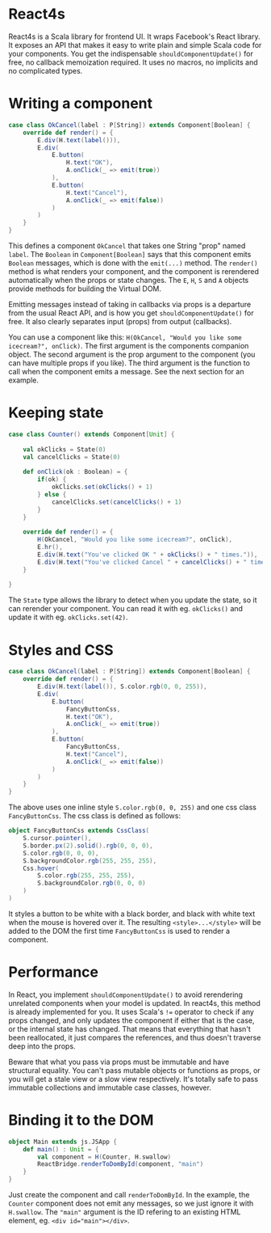 # React4s
React4s is a Scala library for frontend UI. It wraps Facebook's React library. 
It exposes an API that makes it easy to write plain and simple Scala code for your components. 
You get the indispensable `shouldComponentUpdate()` for free, no callback memoization required.
It uses no macros, no implicits and no complicated types.


# Writing a component

```scala
case class OkCancel(label : P[String]) extends Component[Boolean] {
    override def render() = {
        E.div(H.text(label())),
        E.div(
            E.button(
                H.text("OK"),
                A.onClick(_ => emit(true))
            ),
            E.button(
                H.text("Cancel"),
                A.onClick(_ => emit(false))
            )
        )
    }
}
```

This defines a component `OkCancel` that takes one String "prop" named `label`. 
The `Boolean` in `Component[Boolean]` says that this component emits `Boolean` messages, which is done with the `emit(...)` method.
The `render()` method is what renders your component, 
and the component is rerendered automatically when the props or state changes.
The `E`, `H`, `S` and `A` objects provide methods for building the Virtual DOM.

Emitting messages instead of taking in callbacks via props is a departure from the usual React API, 
and is how you get `shouldComponentUpdate()` for free.
It also clearly separates input (props) from output (callbacks).

You can use a component like this: `H(OkCancel, "Would you like some icecream?", onClick)`. 
The first argument is the components companion object. 
The second argument is the prop argument to the component (you can have multiple props if you like).
The third argument is the function to call when the component emits a message. See the next section for an example.


# Keeping state

```scala
case class Counter() extends Component[Unit] {
    
    val okClicks = State(0)
    val cancelClicks = State(0)
    
    def onClick(ok : Boolean) = {
        if(ok) {
            okClicks.set(okClicks() + 1)
        } else {
            cancelClicks.set(cancelClicks() + 1)
        }
    }
    
    override def render() = {
        H(OkCancel, "Would you like some icecream?", onClick),
        E.hr(),
        E.div(H.text("You've clicked OK " + okClicks() + " times.")),
        E.div(H.text("You've clicked Cancel " + cancelClicks() + " times."))
    }
    
}
```

The `State` type allows the library to detect when you update the state, so it can rerender your component. You can read it with eg. `okClicks()` and update it with eg. `okClicks.set(42)`.


# Styles and CSS

```scala
case class OkCancel(label : P[String]) extends Component[Boolean] {
    override def render() = {
        E.div(H.text(label()), S.color.rgb(0, 0, 255)),
        E.div(
            E.button(
                FancyButtonCss,
                H.text("OK"),
                A.onClick(_ => emit(true))
            ),
            E.button(
                FancyButtonCss,
                H.text("Cancel"),
                A.onClick(_ => emit(false))
            )
        )
    }
}
```

The above uses one inline style `S.color.rgb(0, 0, 255)` and one css class `FancyButtonCss`. The css class is defined as follows:

```scala
object FancyButtonCss extends CssClass(
    S.cursor.pointer(),
    S.border.px(2).solid().rgb(0, 0, 0),
    S.color.rgb(0, 0, 0),
    S.backgroundColor.rgb(255, 255, 255),
    Css.hover(
        S.color.rgb(255, 255, 255),
        S.backgroundColor.rgb(0, 0, 0)
    )
)
```

It styles a button to be white with a black border, and black with white text when the mouse is hovered over it. The resulting `<style>...</style>` will be added to the DOM the first time `FancyButtonCss` is used to render a component.


# Performance

In React, you implement `shouldComponentUpdate()` to avoid rerendering unrelated components when your model is updated. In react4s, this method is already implemented for you. It uses Scala's `!=` operator to check if any props changed, and only updates the component if either that is the case, or the internal state has changed. That means that everything that hasn't been reallocated, it just compares the references, and thus doesn't traverse deep into the props.

Beware that what you pass via props must be immutable and have structural equality. You can't pass mutable objects or functions as props, or you will get a stale view or a slow view respectively. It's totally safe to pass immutable collections and immutable case classes, however.


# Binding it to the DOM

```scala
object Main extends js.JSApp {
    def main() : Unit = {
        val component = H(Counter, H.swallow)
        ReactBridge.renderToDomById(component, "main")
    }
}
```

Just create the component and call `renderToDomById`. In the example, the `Counter` component does not emit any messages, so we just ignore it with `H.swallow`. The `"main"` argument is the ID refering to an existing HTML element, eg. `<div id="main"></div>`.
